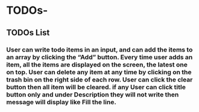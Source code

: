 # TODOs-
<h2> TODOs List</h2>
<h3>User can write todo items in an input, and can add the items to an array by clicking the “Add” button.
Every time user adds an item, all the items are displayed on the screen, the latest one on top.
User can delete any item at any time by clicking on the trash bin on the right side of each row.
User can click the clear button then all item will be cleared.
if any User can click title button only and under Description they will not write then message will display like Fill the line.
</h3>
